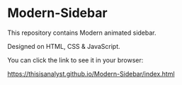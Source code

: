 # Modern-Sidebar

This repository contains Modern animated sidebar.

Designed on HTML, CSS & JavaScript.

You can click the link to see it in your browser:

https://thisisanalyst.github.io/Modern-Sidebar/index.html
